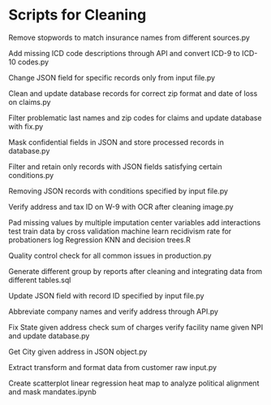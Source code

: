 # Scripts for Cleaning
Remove stopwords to match insurance names from different sources.py

Add missing ICD code descriptions through API and convert ICD-9 to ICD-10 codes.py

Change JSON field for specific records only from input file.py

Clean and update database records for correct zip format and date of loss on claims.py

Filter problematic last names and zip codes for claims and update database with fix.py

Mask confidential fields in JSON and store processed records in database.py

Filter and retain only records with JSON fields satisfying certain conditions.py

Removing JSON records with conditions specified by input file.py

Verify address and tax ID on W-9 with OCR after cleaning image.py

Pad missing values by multiple imputation center variables add interactions test train data by cross validation machine learn recidivism rate for probationers log Regression KNN and decision trees.R

Quality control check for all common issues in production.py

Generate different group by reports after cleaning and integrating data from different tables.sql

Update JSON field with record ID specified by input file.py

Abbreviate company names and verify address through API.py

Fix State given address check sum of charges verify facility name given NPI and update database.py

Get City given address in JSON object.py

Extract transform and format data from customer raw input.py

Create scatterplot linear regression heat map to analyze political alignment and mask mandates.ipynb

